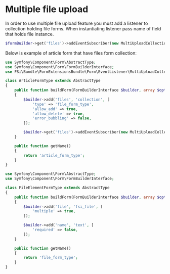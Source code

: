 # Multiple file upload

In order to use multiple file upload feature you must add a listener to collection holding file forms. When instantiating listener pass name of field that holds file instance.

```php
$formBuilder->get('files')->addEventSubscriber(new MultiUploadCollectionListener('file'));
```

Below is example of article form that have files form collection:

```php
use Symfony\Component\Form\AbstractType;
use Symfony\Component\Form\FormBuilderInterface;
use FSi\Bundle\FormExtensionsBundle\Form\EventListener\MultiUploadCollectionListener;

class ArticleFormType extends AbstractType
{
    public function buildForm(FormBuilderInterface $builder, array $options)
    {
        $builder->add('files', 'collection', [
            'type' => 'file_form_type',
            'allow_add' => true,
            'allow_delete' => true,
            'error_bubbling' => false,
        ]);

        $builder->get('files')->addEventSubscriber(new MultiUploadCollectionListener('file'));
    }

    public function getName()
    {
        return 'article_form_type';
    }
}
```

```php
use Symfony\Component\Form\AbstractType;
use Symfony\Component\Form\FormBuilderInterface;

class FileElementFormType extends AbstractType
{
    public function buildForm(FormBuilderInterface $builder, array $options)
    {
        $builder->add('file', 'fsi_file', [
            'multiple' => true,
        ]);

        $builder->add('name', 'text', [
            'required' => false,
        ]);
    }

    public function getName()
    {
        return 'file_form_type';
    }
}

```
